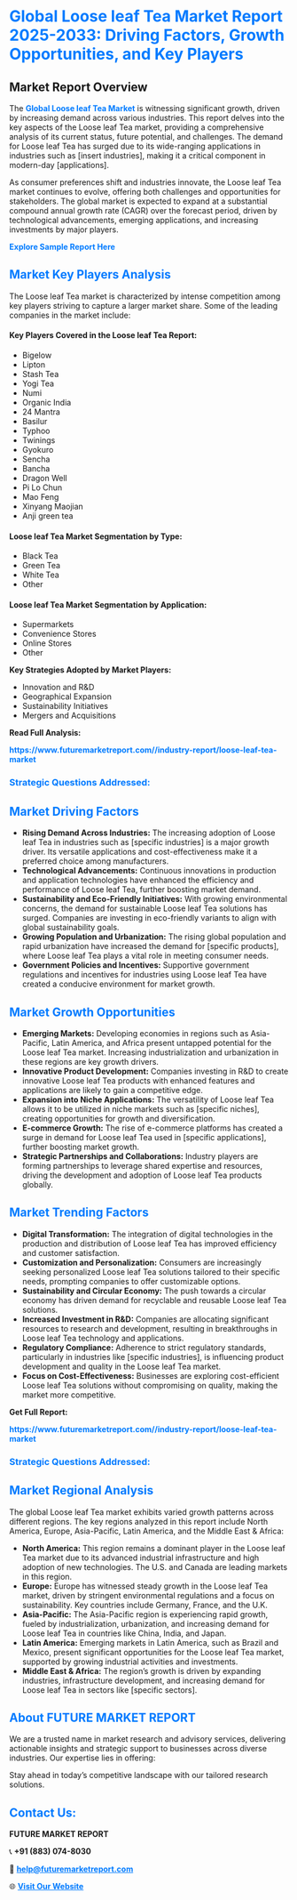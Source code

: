 <h1 style="color: #007BFF;">Global Loose leaf Tea Market Report 2025-2033: Driving Factors, Growth Opportunities, and Key Players</h1>

<section id="overview">
<h2>Market Report Overview</h2>
<p>The <a href="https://www.futuremarketreport.com//industry-report/loose-leaf-tea-market" style="color: #007BFF; text-decoration: none;"><strong>Global Loose leaf Tea Market</strong></a> is witnessing significant growth, driven by increasing demand across various industries. This report delves into the key aspects of the Loose leaf Tea market, providing a comprehensive analysis of its current status, future potential, and challenges. The demand for Loose leaf Tea has surged due to its wide-ranging applications in industries such as [insert industries], making it a critical component in modern-day [applications].</p>
<p>As consumer preferences shift and industries innovate, the Loose leaf Tea market continues to evolve, offering both challenges and opportunities for stakeholders. The global market is expected to expand at a substantial compound annual growth rate (CAGR) over the forecast period, driven by technological advancements, emerging applications, and increasing investments by major players.</p>
</section>

<section id="overview">
<p><a href="https://www.futuremarketreport.com//request-sample/reportId=83370" style="color: #007BFF; text-decoration: none;"><strong>Explore Sample Report Here</strong></a></p>
</section>

<section id="key-players">
<h2 style="color: #007BFF;">Market Key Players Analysis</h2>
<p>The Loose leaf Tea market is characterized by intense competition among key players striving to capture a larger market share. Some of the leading companies in the market include:</p>
<h4>Key Players Covered in the Loose leaf Tea Report:</h4>
<ul><li>Bigelow</li><li>Lipton</li><li>Stash Tea</li><li>Yogi Tea</li><li>Numi</li><li>Organic India</li><li>24 Mantra</li><li>Basilur</li><li>Typhoo</li><li>Twinings</li><li>Gyokuro</li><li>Sencha</li><li>Bancha</li><li>Dragon Well</li><li>Pi Lo Chun</li><li>Mao Feng</li><li>Xinyang Maojian</li><li>Anji green tea</li></ul>
<h4>Loose leaf Tea Market Segmentation by Type:</h4>
<ul><li>Black Tea</li><li>Green Tea</li><li>White Tea</li><li>Other</li></ul>

<h4>Loose leaf Tea Market Segmentation by Application:</h4>
<ul><li>Supermarkets</li><li>Convenience Stores</li><li>Online Stores</li><li>Other</li></ul>
<p><strong>Key Strategies Adopted by Market Players:</strong></p>
<ul>
<li>Innovation and R&D</li>
<li>Geographical Expansion</li>
<li>Sustainability Initiatives</li>
<li>Mergers and Acquisitions</li>
</ul>
</section>

<section>
<p><strong>Read Full Analysis: </strong></p><a href="https://www.futuremarketreport.com//industry-report/loose-leaf-tea-market" style="color: #007BFF; text-decoration: none;"><strong>https://www.futuremarketreport.com//industry-report/loose-leaf-tea-market</strong></a>
<h3 style="color: #007BFF;">Strategic Questions Addressed:</h3>
</section>

<section id="driving-factors">
<h2 style="color: #007BFF;">Market Driving Factors</h2>
<ul>
<li><strong>Rising Demand Across Industries:</strong> The increasing adoption of Loose leaf Tea in industries such as [specific industries] is a major growth driver. Its versatile applications and cost-effectiveness make it a preferred choice among manufacturers.</li>
<li><strong>Technological Advancements:</strong> Continuous innovations in production and application technologies have enhanced the efficiency and performance of Loose leaf Tea, further boosting market demand.</li>
<li><strong>Sustainability and Eco-Friendly Initiatives:</strong> With growing environmental concerns, the demand for sustainable Loose leaf Tea solutions has surged. Companies are investing in eco-friendly variants to align with global sustainability goals.</li>
<li><strong>Growing Population and Urbanization:</strong> The rising global population and rapid urbanization have increased the demand for [specific products], where Loose leaf Tea plays a vital role in meeting consumer needs.</li>
<li><strong>Government Policies and Incentives:</strong> Supportive government regulations and incentives for industries using Loose leaf Tea have created a conducive environment for market growth.</li>
</ul>
</section>

<section id="growth-opportunities">
<h2 style="color: #007BFF;">Market Growth Opportunities</h2>
<ul>
<li><strong>Emerging Markets:</strong> Developing economies in regions such as Asia-Pacific, Latin America, and Africa present untapped potential for the Loose leaf Tea market. Increasing industrialization and urbanization in these regions are key growth drivers.</li>
<li><strong>Innovative Product Development:</strong> Companies investing in R&D to create innovative Loose leaf Tea products with enhanced features and applications are likely to gain a competitive edge.</li>
<li><strong>Expansion into Niche Applications:</strong> The versatility of Loose leaf Tea allows it to be utilized in niche markets such as [specific niches], creating opportunities for growth and diversification.</li>
<li><strong>E-commerce Growth:</strong> The rise of e-commerce platforms has created a surge in demand for Loose leaf Tea used in [specific applications], further boosting market growth.</li>
<li><strong>Strategic Partnerships and Collaborations:</strong> Industry players are forming partnerships to leverage shared expertise and resources, driving the development and adoption of Loose leaf Tea products globally.</li>
</ul>
</section>

<section id="trending-factors">
<h2 style="color: #007BFF;">Market Trending Factors</h2>
<ul>
<li><strong>Digital Transformation:</strong> The integration of digital technologies in the production and distribution of Loose leaf Tea has improved efficiency and customer satisfaction.</li>
<li><strong>Customization and Personalization:</strong> Consumers are increasingly seeking personalized Loose leaf Tea solutions tailored to their specific needs, prompting companies to offer customizable options.</li>
<li><strong>Sustainability and Circular Economy:</strong> The push towards a circular economy has driven demand for recyclable and reusable Loose leaf Tea solutions.</li>
<li><strong>Increased Investment in R&D:</strong> Companies are allocating significant resources to research and development, resulting in breakthroughs in Loose leaf Tea technology and applications.</li>
<li><strong>Regulatory Compliance:</strong> Adherence to strict regulatory standards, particularly in industries like [specific industries], is influencing product development and quality in the Loose leaf Tea market.</li>
<li><strong>Focus on Cost-Effectiveness:</strong> Businesses are exploring cost-efficient Loose leaf Tea solutions without compromising on quality, making the market more competitive.</li>
</ul>
</section>

<section>
<p><strong>Get Full Report: </strong></p><a href="https://www.futuremarketreport.com//industry-report/loose-leaf-tea-market" style="color: #007BFF; text-decoration: none;"><strong>https://www.futuremarketreport.com//industry-report/loose-leaf-tea-market</strong></a>
<h3 style="color: #007BFF;">Strategic Questions Addressed:</h3>
</section>


<section id="regional-analysis">
<h2 style="color: #007BFF;">Market Regional Analysis</h2>
<p>The global Loose leaf Tea market exhibits varied growth patterns across different regions. The key regions analyzed in this report include North America, Europe, Asia-Pacific, Latin America, and the Middle East & Africa:</p>
<ul>
<li><strong>North America:</strong> This region remains a dominant player in the Loose leaf Tea market due to its advanced industrial infrastructure and high adoption of new technologies. The U.S. and Canada are leading markets in this region.</li>
<li><strong>Europe:</strong> Europe has witnessed steady growth in the Loose leaf Tea market, driven by stringent environmental regulations and a focus on sustainability. Key countries include Germany, France, and the U.K.</li>
<li><strong>Asia-Pacific:</strong> The Asia-Pacific region is experiencing rapid growth, fueled by industrialization, urbanization, and increasing demand for Loose leaf Tea in countries like China, India, and Japan.</li>
<li><strong>Latin America:</strong> Emerging markets in Latin America, such as Brazil and Mexico, present significant opportunities for the Loose leaf Tea market, supported by growing industrial activities and investments.</li>
<li><strong>Middle East & Africa:</strong> The region’s growth is driven by expanding industries, infrastructure development, and increasing demand for Loose leaf Tea in sectors like [specific sectors].</li>
</ul>
</section>

<footer>
<h2 style="color: #007BFF;">About FUTURE MARKET REPORT</h2>
<p>We are a trusted name in market research and advisory services, delivering actionable insights and strategic support to businesses across diverse industries. Our expertise lies in offering:</p>

<p>Stay ahead in today’s competitive landscape with our tailored research solutions.</p>

<h2 style="color: #007BFF;">Contact Us:</h2>
<p><strong>FUTURE MARKET REPORT</strong></p>
<p>📞 <strong>+91 (883) 074-8030</strong></p>
<p>📧 <strong><a href="mailto:help@futuremarketreport.com" style="color: #007BFF;">help@futuremarketreport.com</a></strong></p>
<p>🌐 <strong><a href="https://www.futuremarketreport.com/" style="color: #007BFF;">Visit Our Website</a></strong></p>
</footer>